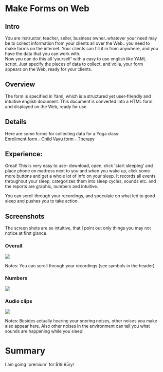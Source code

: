 # Make Forms on Web
## Intro
You are instructor, teacher, seller, business owner..whatever your need may be to collect information from your clients all over the Web.. you need to make forms on the internet. Your clients can fill it in from anywhere, and you have the data that you can work with.  
Now you can do this all 'yourself' with a easy to use english like YAML script. Just specify the pieces of data to collect, and voila, your form appears on the Web, ready for your clients.

## Overview
The form is specified in Yaml, which is a structured yet user-friendly and intuitive english document. This document is converted into a HTML form and displayed on the Web, ready for use. 

## Details
Here are some forms for collecting data for a Yoga class:  
<a href="/articles/?path=Algorithms,formGen.md&detail=childEnrollment">Enrollment form - Child</a>
<a href="/articles/?path=Algorithms,formGen.md&detail=yogaIntake">Vayu form - Therapy</a>




## Experience:
Great! This is very easy to use- download, open, click 'start sleeping' and place phone on mattress next to you and when you wake up, click some more buttons and get a whole lot of info on your sleep. It records all events throughout your sleep, categorizes them into sleep cycles, sounds etc. and the reports are graphic, numbers and intuitive.

You can scroll through your recordings, and speculate on what led to good sleep and pushes you to take action.

## Screenshots

The screen shots are so intuitive, that I point out only things you may not notice at first glance.

### Overall 


<img src="img/sleepTrackerOverall.jpeg">  

Notes: You can scroll through your recordings (see symbols in the header)

### Numbers

<img src="img/sleepTrackerNumbers.jpeg">  

### Audio clips

<img src="img/sleepTrackerAudioClips.jpeg">  

Notes: Besides actually hearing your snoring noises, other noises you make also appear here. Also other noises in the environment can tell you what sounds are happening while you sleep!

# Summary
I am going 'premium' for $19.95/yr